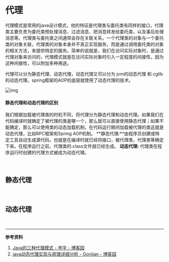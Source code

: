 

# 代理

代理模式是常用的java设计模式，他的特征是代理类与委托类有同样的接口，代理类主要负责为委托类预处理消息、过滤消息、把消息转发给委托类，以及事后处理消息等。代理类与委托类之间通常会存在关联关系，一个代理类的对象与一个委托类的对象关联，代理类的对象本身并不真正实现服务，而是通过调用委托类的对象的相关方法，来提供特定的服务。简单的说就是，我们在访问实际对象时，是通过代理对象来访问的，代理模式就是在访问实际对象时引入一定程度的间接性，因为这种间接性，可以附加多种用途。

代理可以分为静态代理、动态代理，动态代理又可以分为 jvm的动态代理 和 cglib的动态代理。spring框架的AOP的底层就使用了动态代理的技术。

![img](https://images2015.cnblogs.com/blog/1085268/201704/1085268-20170409105440082-1652546649.jpg)

#### 静态代理和动态代理的区别

我们根据加载被代理类的时机不同，将代理分为静态代理和动态代理。如果我们在代码编译时就确定了被代理的类是哪一个，那么就可以直接使用静态代理；如果不能确定，那么可以使用类的动态加载机制，在代码运行期间加载被代理的类这就是动态代理，比如RPC框架和Spring AOP机制。
**静态代理:**由程序员创建或特定工具自动生成源代码，也就是在编译时就已经将接口，被代理类，代理类等确定下来。在程序运行之前，代理类的.class文件就已经生成。
**动态代理:** 代理类在程序运行时创建的代理方式被成为动态代理。

<br>

## 静态代理



<br>

## 动态代理







<br>

---

**参考资料**

1. [Java的三种代理模式 - 岑宇 - 博客园](https://www.cnblogs.com/cenyu/p/6289209.html)
2. [java动态代理实现与原理详细分析 - Gonjian - 博客园](https://www.cnblogs.com/gonjan-blog/p/6685611.html)